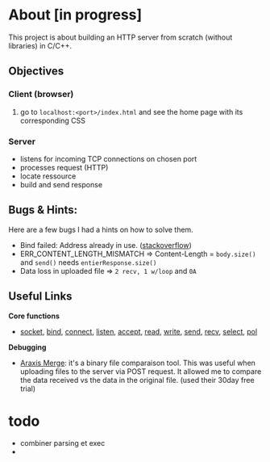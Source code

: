 # About [in progress]
This project is about building an HTTP server from scratch (without libraries) in C/C++.

## Objectives
### Client (browser)
1. go to ``localhost:<port>/index.html`` and see the home page with its corresponding CSS

### Server
- listens for incoming TCP connections on chosen port
- processes request (HTTP)
- locate ressource
- build and send response

## Bugs & Hints:
Here are a few bugs I had a hints on how to solve them.
- Bind failed: Address already in use. ([stackoverflow](https://stackoverflow.com/questions/15198834/bind-failed-address-already-in-use))
- ERR_CONTENT_LENGTH_MISMATCH => Content-Length = `body.size()` and `send()` needs `entierResponse.size()`
- Data loss in uploaded file => `2 recv, 1 w/loop` and `0A`

## Useful Links
**Core functions**
- [socket](https://pubs.opengroup.org/onlinepubs/9699919799/functions/socket.html), [bind](https://pubs.opengroup.org/onlinepubs/009695399/functions/bind.html), [connect](https://pubs.opengroup.org/onlinepubs/009695399/functions/connect.html), [listen](https://pubs.opengroup.org/onlinepubs/9699919799/functions/listen.html), [accept](https://pubs.opengroup.org/onlinepubs/9699919799.2013edition/functions/accept.html), [read](https://pubs.opengroup.org/onlinepubs/009604599/functions/read.html), [write](https://pubs.opengroup.org/onlinepubs/009696699/functions/write.html), [send](https://pubs.opengroup.org/onlinepubs/000095399/functions/send.html), [recv](https://pubs.opengroup.org/onlinepubs/007904975/functions/recv.html), [select](https://pubs.opengroup.org/onlinepubs/7908799/xsh/select.html#:~:text=The%20select()%20function%20tests,descriptors%20are%20ready%20to%20read.), [pol](https://pubs.opengroup.org/onlinepubs/000095399/functions/poll.html)

**Debugging**
- [Araxis Merge](https://www.araxis.com/merge/index.en): it's a binary file comparaison tool. This was useful when uploading files to the server via POST request. It allowed me to compare the data received vs the data in the original file. (used their 30day free trial)


# todo
- combiner parsing et exec
- 